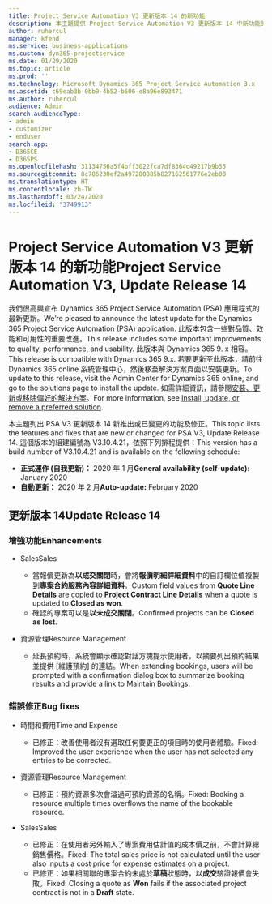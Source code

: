 ```yaml
---
title: Project Service Automation V3 更新版本 14 的新功能
description: 本主題提供 Project Service Automation V3 更新版本 14 中新功能的相關資訊。
author: ruhercul
manager: kfend
ms.service: business-applications
ms.custom: dyn365-projectservice
ms.date: 01/29/2020
ms.topic: article
ms.prod: ''
ms.technology: Microsoft Dynamics 365 Project Service Automation 3.x
ms.assetid: c69eab3b-0bb9-4b52-b606-e8a96e893471
ms.author: ruhercul
audience: Admin
search.audienceType:
- admin
- customizer
- enduser
search.app:
- D365CE
- D365PS
ms.openlocfilehash: 31134756a5f4bff3022fca7df8364c49217b9b55
ms.sourcegitcommit: 8c786230ef2a497280885b827162561776e2eb00
ms.translationtype: HT
ms.contentlocale: zh-TW
ms.lasthandoff: 03/24/2020
ms.locfileid: "3749913"
---
```

# <a name="project-service-automation-v3-update-release-14"></a><span data-ttu-id="18956-103">Project Service Automation V3 更新版本 14 的新功能</span><span class="sxs-lookup"><span data-stu-id="18956-103">Project Service Automation V3, Update Release 14</span></span>
<span data-ttu-id="18956-104">我們很高興宣布 Dynamics 365 Project Service Automation (PSA) 應用程式的最新更新。</span><span class="sxs-lookup"><span data-stu-id="18956-104">We’re pleased to announce the latest update for the Dynamics 365 Project Service Automation (PSA) application.</span></span> <span data-ttu-id="18956-105">此版本包含一些對品質、效能和可用性的重要改進。</span><span class="sxs-lookup"><span data-stu-id="18956-105">This release includes some important improvements to quality, performance, and usability.</span></span> <span data-ttu-id="18956-106">此版本與 Dynamics 365 9. x 相容。</span><span class="sxs-lookup"><span data-stu-id="18956-106">This release is compatible with Dynamics 365 9.x.</span></span> <span data-ttu-id="18956-107">若要更新至此版本，請前往 Dynamics 365 online 系統管理中心，然後移至解決方案頁面以安裝更新。</span><span class="sxs-lookup"><span data-stu-id="18956-107">To update to this release, visit the Admin Center for Dynamics 365 online, and go to the solutions page to install the update.</span></span> <span data-ttu-id="18956-108">如需詳細資訊，請參閱[安裝、更新或移除偏好的解決方案](https://docs.microsoft.com/power-platform/admin/install-remove-preferred-solution)。</span><span class="sxs-lookup"><span data-stu-id="18956-108">For more information, see [Install, update, or remove a preferred solution](https://docs.microsoft.com/power-platform/admin/install-remove-preferred-solution).</span></span>

<span data-ttu-id="18956-109">本主題列出 PSA V3 更新版本 14 新推出或已變更的功能及修正。</span><span class="sxs-lookup"><span data-stu-id="18956-109">This topic lists the features and fixes that are new or changed for PSA V3, Update Release 14.</span></span> <span data-ttu-id="18956-110">這個版本的組建編號為 V3.10.4.21，依照下列排程提供：</span><span class="sxs-lookup"><span data-stu-id="18956-110">This version has a build number of V3.10.4.21 and is available on the following schedule:</span></span>

- <span data-ttu-id="18956-111">**正式運作 (自我更新)：** 2020 年 1 月</span><span class="sxs-lookup"><span data-stu-id="18956-111">**General availability (self-update):** January 2020</span></span>
- <span data-ttu-id="18956-112">**自動更新：** 2020 年 2 月</span><span class="sxs-lookup"><span data-stu-id="18956-112">**Auto-update:** February 2020</span></span>

## <a name="update-release-14"></a><span data-ttu-id="18956-113">更新版本 14</span><span class="sxs-lookup"><span data-stu-id="18956-113">Update Release 14</span></span>

### <a name="enhancements"></a><span data-ttu-id="18956-114">增強功能</span><span class="sxs-lookup"><span data-stu-id="18956-114">Enhancements</span></span>

- <span data-ttu-id="18956-115">Sales</span><span class="sxs-lookup"><span data-stu-id="18956-115">Sales</span></span>

     - <span data-ttu-id="18956-116">當報價更新為**以成交關閉**時，會將**報價明細詳細資料**中的自訂欄位值複製到**專案合約服務內容詳細資料**。</span><span class="sxs-lookup"><span data-stu-id="18956-116">Custom field values from **Quote Line Details** are copied to **Project Contract Line Details** when a quote is updated to **Closed as won**.</span></span>
     - <span data-ttu-id="18956-117">確認的專案可以是**以未成交關閉**。</span><span class="sxs-lookup"><span data-stu-id="18956-117">Confirmed projects can be **Closed as lost**.</span></span>

- <span data-ttu-id="18956-118">資源管理</span><span class="sxs-lookup"><span data-stu-id="18956-118">Resource Management</span></span>

     - <span data-ttu-id="18956-119">延長預約時，系統會顯示確認對話方塊提示使用者，以摘要列出預約結果並提供 [維護預約] 的連結。</span><span class="sxs-lookup"><span data-stu-id="18956-119">When extending bookings, users will be prompted with a confirmation dialog box to summarize booking results and provide a link to Maintain Bookings.</span></span>


### <a name="bug-fixes"></a><span data-ttu-id="18956-120">錯誤修正</span><span class="sxs-lookup"><span data-stu-id="18956-120">Bug fixes</span></span>

- <span data-ttu-id="18956-121">時間和費用</span><span class="sxs-lookup"><span data-stu-id="18956-121">Time and Expense</span></span>

     - <span data-ttu-id="18956-122">已修正：改善使用者沒有選取任何要更正的項目時的使用者體驗。</span><span class="sxs-lookup"><span data-stu-id="18956-122">Fixed: Improved the user experience when the user has not selected any entries to be corrected.</span></span>

- <span data-ttu-id="18956-123">資源管理</span><span class="sxs-lookup"><span data-stu-id="18956-123">Resource Management</span></span>

     - <span data-ttu-id="18956-124">已修正：預約資源多次會溢過可預約資源的名稱。</span><span class="sxs-lookup"><span data-stu-id="18956-124">Fixed: Booking a resource multiple times overflows the name of the bookable resource.</span></span>

- <span data-ttu-id="18956-125">Sales</span><span class="sxs-lookup"><span data-stu-id="18956-125">Sales</span></span>

     - <span data-ttu-id="18956-126">已修正：在使用者另外輸入了專案費用估計值的成本價之前，不會計算總銷售價格。</span><span class="sxs-lookup"><span data-stu-id="18956-126">Fixed: The total sales price is not calculated until the user also inputs a cost price for expense estimates on a project.</span></span>
     - <span data-ttu-id="18956-127">已修正：如果相關聯的專案合約未處於**草稿**狀態時，以**成交**驗證報價會失敗。</span><span class="sxs-lookup"><span data-stu-id="18956-127">Fixed: Closing a quote as **Won** fails if the associated project contract is not in a **Draft** state.</span></span>


